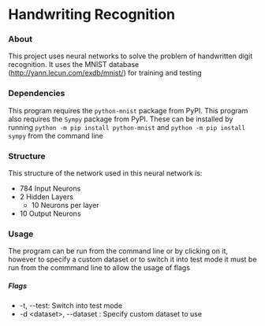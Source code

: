 # Handwriting Recognition

### About
This project uses neural networks to solve the problem of handwritten digit
recognition. It uses the MNIST database (http://yann.lecun.com/exdb/mnist/) for
training and testing


### Dependencies
This program requires the `python-mnist` package from PyPI.
This program  also requires the `Sympy` package from PyPI.
These can be installed by running `python -m pip install python-mnist` and
`python -m pip install sympy` from the
command line

### Structure
This structure of the network used in this neural network is:
- 784 Input Neurons
- 2 Hidden Layers
  - 10 Neurons per layer
- 10 Output Neurons

### Usage
The program can be run from the command line or by clicking on it, however
to specify a custom dataset or to switch it into test mode it must be run from
the commmand line to allow the usage of flags

##### Flags
- -t, --test: Switch into test mode
- -d \<dataset>, --dataset <dataset>: Specify custom dataset to use